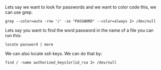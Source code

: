 Lets say we want to look for passwords and we want to color code this, we can use grep.

```shell
grep --color=auto -rnw '/' -ie "PASSWORD" --color=always 2> /dev/null
```

Lets say you want to find the word password in the name of a file you can run this:

```shell
locate password | more
```

We can also locate ssh keys. We can do that by:

```shell
find / -name authorized_keys[or]id_rsa 2> /dev/null 
```

